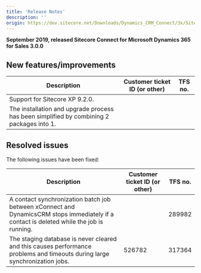 ```yaml
---
title: 'Release Notes'
description: ''
origin: https://dev.sitecore.net/Downloads/Dynamics_CRM_Connect/3x/Sitecore_Connect_for_Microsoft_Dynamics_365_for_Sales_300/Release_Notes
---
```


**September 2019, released Sitecore Connect for Microsoft Dynamics 365 for Sales 3.0.0**

## New features/improvements

| Description                                                                              | Customer ticket ID (or other) | TFS no. |
| ---------------------------------------------------------------------------------------- | ----------------------------- | ------- |
| Support for Sitecore XP 9.2.0.                                                           |                               |         |
| The installation and upgrade process has been simplified by combining 2 packages into 1. |                               |         |

## Resolved issues

The following issues have been fixed:

| Description                                                                                                                              | Customer ticket ID (or other) | TFS no. |
| ---------------------------------------------------------------------------------------------------------------------------------------- | ----------------------------- | ------- |
| A contact synchronization batch job between xConnect and DynamicsCRM stops immediately if a contact is deleted while the job is running. |                               | 289982  |
| The staging database is never cleared and this causes performance problems and timeouts during large synchronization jobs.               | 526782                        | 317364  |
